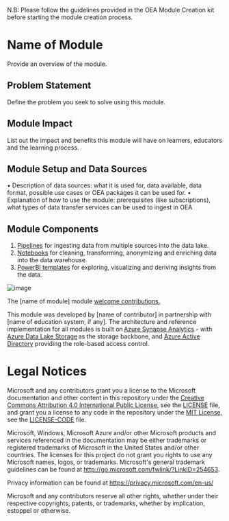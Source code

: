 N.B: Please follow the guidelines provided in the OEA Module Creation kit before starting the module creation process.

# Name of Module
Provide an overview of the module.

## Problem Statement
Define the problem you seek to solve using this module.

## Module Impact
List out the impact and benefits this module will have on learners, educators and the learning process.

## Module Setup and Data Sources
•	Description of data sources: what it is used for, data available, data format, possible use cases or OEA packages it can be used for.
•	Explanation of how to use the module: prerequisites (like subscriptions), what types of data transfer services can be used to ingest in OEA

## Module Components 
1. [Pipelines](https://github.com/microsoft/OpenEduAnalytics/tree/main/modules/creation_kit/pipelines) for ingesting data from multiple sources into the data lake.
2. [Notebooks](https://github.com/microsoft/OpenEduAnalytics/tree/main/modules/creation_kit/notebooks) for cleaning, transforming, anonymizing and enriching data into the data warehouse.
3. [PowerBI templates](https://github.com/microsoft/OpenEduAnalytics/tree/main/modules/creation_kit/powerbi) for exploring, visualizing and deriving insights from the data.

![image](https://github.com/microsoft/OpenEduAnalytics/blob/be6c0b4b278b863d3fa885b671ac2e4d0abb23da/modules/creation_kit/docs/sample_dashboard.png) 

The [name of module] module [welcome contributions.](https://github.com/microsoft/OpenEduAnalytics/blob/main/CONTRIBUTING.md) 

This module was developed by [name of contributor] in partnership with [name of education system, if any]. The architecture and reference implementation for all modules is built on [Azure Synapse Analytics](https://azure.microsoft.com/en-us/services/synapse-analytics/) - with [Azure Data Lake Storage](https://docs.microsoft.com/en-us/azure/storage/blobs/data-lake-storage-introduction) as the storage backbone,  and [Azure Active Directory](https://azure.microsoft.com/en-us/services/active-directory/) providing the role-based access control.

# Legal Notices

Microsoft and any contributors grant you a license to the Microsoft documentation and other content
in this repository under the [Creative Commons Attribution 4.0 International Public License](https://creativecommons.org/licenses/by/4.0/legalcode),
see the [LICENSE](LICENSE) file, and grant you a license to any code in the repository under the [MIT License](https://opensource.org/licenses/MIT), see the
[LICENSE-CODE](LICENSE-CODE) file.

Microsoft, Windows, Microsoft Azure and/or other Microsoft products and services referenced in the documentation
may be either trademarks or registered trademarks of Microsoft in the United States and/or other countries.
The licenses for this project do not grant you rights to use any Microsoft names, logos, or trademarks.
Microsoft's general trademark guidelines can be found at http://go.microsoft.com/fwlink/?LinkID=254653.

Privacy information can be found at https://privacy.microsoft.com/en-us/

Microsoft and any contributors reserve all other rights, whether under their respective copyrights, patents,
or trademarks, whether by implication, estoppel or otherwise.
